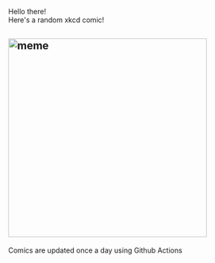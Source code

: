 Hello there! <br>Here's a random xkcd comic!<br>
## <img src="https://imgs.xkcd.com/comics/orphaned_projects.png" alt="meme" width="400"/><br>
Comics are updated once a day using Github Actions